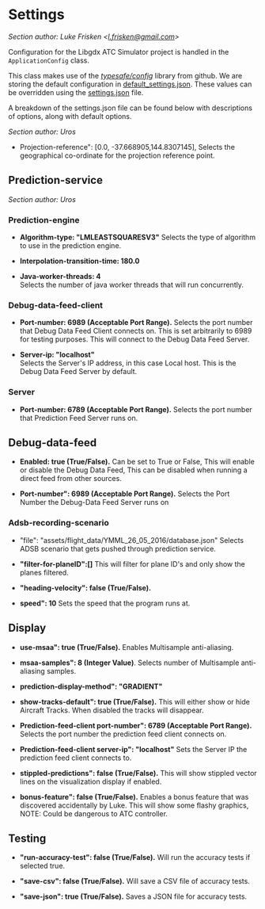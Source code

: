 # Settings

_Section author: Luke Frisken <[l.frisken@gmail.com](mailto:l.frisken@gmail.com)>_

Configuration for the Libgdx ATC Simulator project is handled in the `ApplicationConfig` class.


This class makes use of the [_typesafe/config_](https://github.com/typesafehub/config) library from github.
We are storing the default configuration in [default_settings.json](../../assets/default_settings.json).
These values can be overridden using the [settings.json](../../assets/settings.json) file.

A breakdown of the settings.json file can be found below with descriptions of options, along with default options.

_Section author: Uros_

+ Projection-reference": [0.0, -37.668905,144.8307145],
Selects the geographical co-ordinate for the projection reference point.

## Prediction-service
_Section author: Uros_

### Prediction-engine
+ **Algorithm-type: "LMLEASTSQUARESV3"**
Selects the type of algorithm to use in the prediction engine.

+ **Interpolation-transition-time: 180.0**

+ **Java-worker-threads: 4**  
Selects the number of java worker threads that will run concurrently.

### Debug-data-feed-client
+ **Port-number: 6989 (Acceptable Port Range).** Selects the port number that Debug Data Feed Client connects on. This is set arbitrarily to 6989 for testing purposes. This will connect to the Debug Data Feed Server.

+ **Server-ip: "localhost"**  
Selects the Server's IP address, in this case Local host. This is the Debug Data Feed Server by default.

### Server
+ **Port-number: 6789 (Acceptable Port Range).** Selects the port number that Prediction Feed Server runs on.



## Debug-data-feed
+ **Enabled: true (True/False).** Can be set to True or False, This will enable or disable the Debug Data Feed, This can be disabled when running a direct feed from other sources.

+ **Port-number": 6989 (Acceptable Port Range).** Selects the Port Number the Debug-Data Feed Server runs on

### Adsb-recording-scenario
+ "file": "assets/flight_data/YMML_26_05_2016/database.json"
Selects ADSB scenario that gets pushed through prediction service.

+ **"filter-for-planeID":[]**
This will filter for plane ID's and only show the planes filtered.

+ **"heading-velocity": false  (True/False).**

+ **speed": 10**
Sets the speed that the program runs at.

## Display
+ **use-msaa": true (True/False).** Enables Multisample anti-aliasing.

+ **msaa-samples": 8 (Integer Value)**. Selects number of Multisample anti-aliasing samples.

+ **prediction-display-method": "GRADIENT"**

+ **show-tracks-default": true (True/False).** This will either show or hide Aircraft Tracks. When disabled the tracks will disappear.

+ **Prediction-feed-client port-number": 6789  (Acceptable Port Range).** Selects the port number the prediction feed client connects on.

+ **Prediction-feed-client server-ip": "localhost"**
Sets the Server IP the prediction feed client connects to.

+ **stippled-predictions": false (True/False).** This will show stippled vector lines on the visualization display if enabled.

+ **bonus-feature": false (True/False).** Enables a bonus feature that was discovered accidentally by Luke. This will show some flashy graphics, NOTE: Could be dangerous to ATC controller.


## Testing
+ **"run-accuracy-test": false (True/False).** Will run the accuracy tests if selected true.

+ **"save-csv": false (True/False).** Will save a CSV file of accuracy tests.

+ **"save-json": true (True/False).** Saves a JSON file for accuracy tests.     
